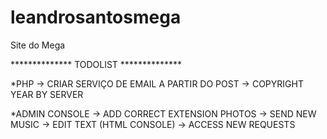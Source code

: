 # leandrosantosmega
 Site do Mega

 ************** TODOLIST **************


*PHP
-> CRIAR SERVIÇO DE EMAIL A PARTIR DO POST
-> COPYRIGHT YEAR BY SERVER

*ADMIN CONSOLE
-> ADD CORRECT EXTENSION PHOTOS
-> SEND NEW MUSIC
-> EDIT TEXT (HTML CONSOLE)
-> ACCESS NEW REQUESTS 